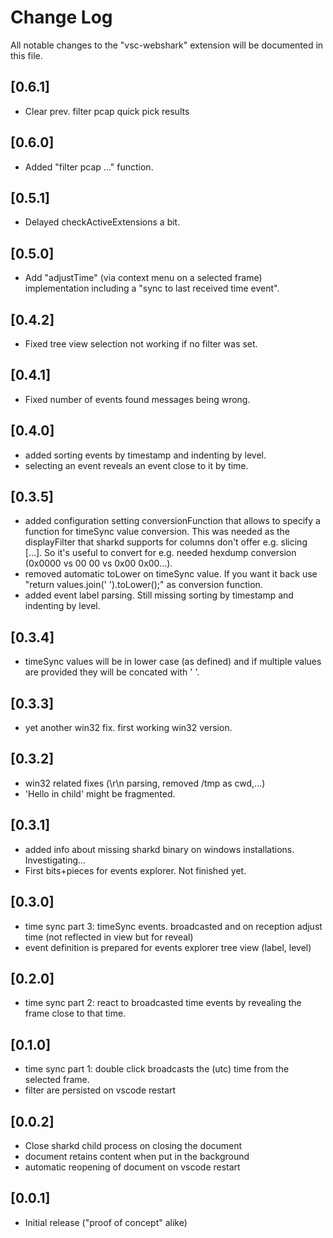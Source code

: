 # Change Log

All notable changes to the "vsc-webshark" extension will be documented in this file.

## [0.6.1]
- Clear prev. filter pcap quick pick results

## [0.6.0]
- Added "filter pcap ..." function.

## [0.5.1]
- Delayed checkActiveExtensions a bit.

## [0.5.0]
- Add "adjustTime" (via context menu on a selected frame) implementation including a "sync to last received time event".

## [0.4.2]
- Fixed tree view selection not working if no filter was set.

## [0.4.1]
- Fixed number of events found messages being wrong.

## [0.4.0]
- added sorting events by timestamp and indenting by level.
- selecting an event reveals an event close to it by time.

## [0.3.5]
- added configuration setting conversionFunction that allows to specify a function for timeSync value conversion. This was needed as the displayFilter that sharkd supports for columns don't offer e.g. slicing [...]. So it's useful to convert for e.g. needed hexdump conversion (0x0000 vs 00 00 vs 0x00 0x00...). 
- removed automatic toLower on timeSync value. If you want it back use "return values.join(' ').toLower();" as conversion function.
- added event label parsing. Still missing sorting by timestamp and indenting by level. 

## [0.3.4]
- timeSync values will be in lower case (as defined) and if multiple values are provided they will be concated with ' '.

## [0.3.3]
- yet another win32 fix. first working win32 version.

## [0.3.2]
- win32 related fixes (\r\n parsing, removed /tmp as cwd,...)
- 'Hello in child' might be fragmented.

## [0.3.1]
- added info about missing sharkd binary on windows installations. Investigating...
- First bits+pieces for events explorer. Not finished yet.

## [0.3.0]
- time sync part 3: timeSync events. broadcasted and on reception adjust time (not reflected in view but for reveal)
- event definition is prepared for events explorer tree view (label, level)

## [0.2.0]
- time sync part 2: react to broadcasted time events by revealing the frame close to that time.

## [0.1.0]
- time sync part 1: double click broadcasts the (utc) time from the selected frame.
- filter are persisted on vscode restart

## [0.0.2]
- Close sharkd child process on closing the document
- document retains content when put in the background
- automatic reopening of document on vscode restart

## [0.0.1]

- Initial release ("proof of concept" alike)
